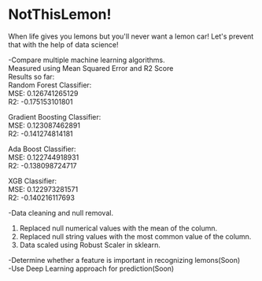 # NotThisLemon!
When life gives you lemons but you'll never want a lemon car! Let's prevent that with the help of data science!

-Compare multiple machine learning algorithms.  
Measured using Mean Squared Error and R2 Score  
Results so far:  
Random Forest Classifier:  
MSE: 0.126741265129  
R2: -0.175153101801  
  
Gradient Boosting Classifier:  
MSE: 0.123087462891  
R2: -0.141274814181  
  
Ada Boost Classifier:   
MSE: 0.122744918931  
R2: -0.138098724717  
  
XGB Classifier:  
MSE: 0.122973281571  
R2: -0.140216117693  
  
-Data cleaning and null removal.  
1. Replaced null numerical values with the mean of the column.  
2. Replaced null string values with the most common value of the column.  
3. Data scaled using Robust Scaler in sklearn.  
  
-Determine whether a feature is important in recognizing lemons(Soon)  
-Use Deep Learning approach for prediction(Soon)  

